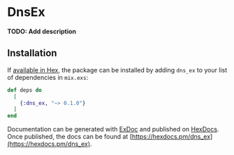 # DnsEx

**TODO: Add description**

## Installation

If [available in Hex](https://hex.pm/docs/publish), the package can be installed
by adding `dns_ex` to your list of dependencies in `mix.exs`:

```elixir
def deps do
  [
    {:dns_ex, "~> 0.1.0"}
  ]
end
```

Documentation can be generated with [ExDoc](https://github.com/elixir-lang/ex_doc)
and published on [HexDocs](https://hexdocs.pm). Once published, the docs can
be found at [https://hexdocs.pm/dns_ex](https://hexdocs.pm/dns_ex).

